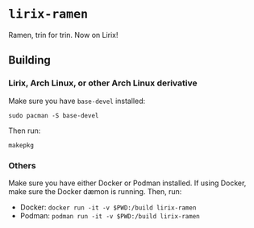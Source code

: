 # `lirix-ramen`

Ramen, trin for trin. Now on Lirix!

## Building

### Lirix, Arch Linux, or other Arch Linux derivative

Make sure you have `base-devel` installed:
```
sudo pacman -S base-devel
```

Then run:
```
makepkg
```

### Others

Make sure you have either Docker or Podman installed. If using Docker, make sure the Docker dæmon is running. Then, run:

- Docker: `docker run -it -v $PWD:/build lirix-ramen`
- Podman: `podman run -it -v $PWD:/build lirix-ramen`